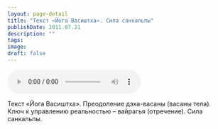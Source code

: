 ```yaml
---
layout: page-detail
title: "Текст «Йога Васиштха». Сила санкальпы"
publishDate: 2011.07.21
description: ""
tags:
image:
draft: false
---
```


<audio title="2011.07.21 - Текст «Йога Васиштха». Сила санкальпы.mp3" src="/upload/iblock/d0f/d0f750c3b95eb43138fde565762c84d5.mp3" controls=""></audio>

 Текст «Йога Васиштха». Преодоление дэха-васаны (васаны тела).  
 Ключ к управлению реальностью – вайрагья (отречение). Сила санкальпы.  

  
